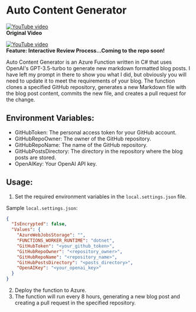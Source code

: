 # Auto Content Generator

[![YouTube video](https://img.youtube.com/vi/zxxxrx5gH9g/0.jpg)](https://www.youtube.com/watch?v=zxxxrx5gH9g)  
**Original Video**

[![YouTube video](https://img.youtube.com/vi/W5nljACjvAc/0.jpg)](https://www.youtube.com/watch?v=W5nljACjvAc)  
**Feature: Interactive Review Process...Coming to the repo soon!**

Auto Content Generator is an Azure Function written in C# that uses OpenAI's GPT-3.5-turbo to generate new markdown formatted blog posts. I have left my prompt in there to show you what I did, but obviously you will need to update it to meet the requirements of your blog. The function clones a specified GitHub repository, generates a new Markdown file with the blog post content, commits the new file, and creates a pull request for the change.

## Environment Variables:
- GitHubToken: The personal access token for your GitHub account.
- GitHubRepoOwner: The owner of the GitHub repository.
- GitHubRepoName: The name of the GitHub repository.
- GitHubPostsDirectory: The directory in the repository where the blog posts are stored.
- OpenAIKey: Your OpenAI API key.

## Usage:
1. Set the required environment variables in the `local.settings.json` file.

Sample `local.settings.json`:

```json
{
  "IsEncrypted": false,
  "Values": {
    "AzureWebJobsStorage": "",
    "FUNCTIONS_WORKER_RUNTIME": "dotnet",
    "GitHubToken": "<your_github_token>",
    "GitHubRepoOwner": "<repository_owner>",
    "GitHubRepoName": "<repository_name>",
    "GitHubPostsDirectory": "<posts_directory>",
    "OpenAIKey": "<your_openai_key>"
  }
}
```

2. Deploy the function to Azure.
3. The function will run every 8 hours, generating a new blog post and creating a pull request in the specified repository.
